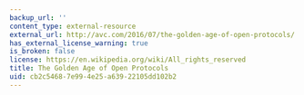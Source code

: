 ```yaml
---
backup_url: ''
content_type: external-resource
external_url: http://avc.com/2016/07/the-golden-age-of-open-protocols/
has_external_license_warning: true
is_broken: false
license: https://en.wikipedia.org/wiki/All_rights_reserved
title: The Golden Age of Open Protocols
uid: cb2c5468-7e99-4e25-a639-22105dd102b2
---
```

